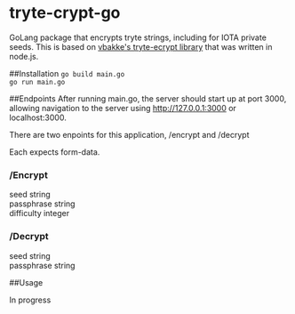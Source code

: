 # tryte-crypt-go
GoLang package that encrypts tryte strings, including for IOTA private seeds. This is based on [vbakke's tryte-ecrypt library](https://github.com/vbakke/tryte-encrypt) that was written in node.js.

##Installation
`go build main.go`\
`go run main.go`

##Endpoints
After running main.go, the server should start up at port 3000,
allowing navigation to the server using http://127.0.0.1:3000 or localhost:3000.
    
There are two enpoints for this application, /encrypt and /decrypt

Each expects form-data.

### /Encrypt
seed string \
passphrase  string \
difficulty integer 

### /Decrypt
seed string \
passphrase  string 

##Usage

In progress
